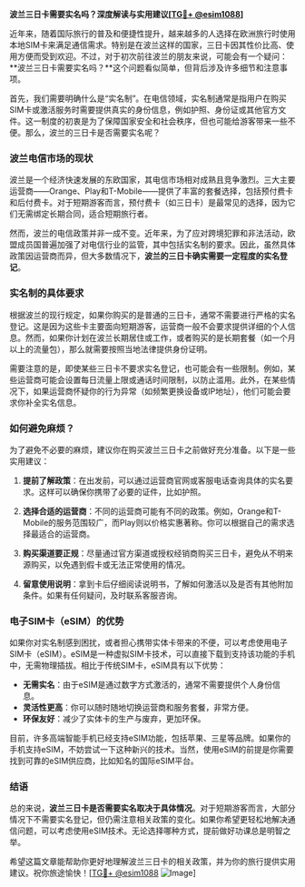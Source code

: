 **波兰三日卡需要实名吗？深度解读与实用建议[[TG💪+ @esim1088](https://t.me/s/esim1088)]**

近年来，随着国际旅行的普及和便捷性提升，越来越多的人选择在欧洲旅行时使用本地SIM卡来满足通信需求。特别是在波兰这样的国家，三日卡因其性价比高、使用方便而受到欢迎。不过，对于初次前往波兰的朋友来说，可能会有一个疑问：**波兰三日卡需要实名吗？**这个问题看似简单，但背后涉及许多细节和注意事项。

首先，我们需要明确什么是“实名制”。在电信领域，实名制通常是指用户在购买SIM卡或激活服务时需要提供真实的身份信息，例如护照、身份证或其他官方文件。这一制度的初衷是为了保障国家安全和社会秩序，但也可能给游客带来一些不便。那么，波兰的三日卡是否需要实名呢？

### 波兰电信市场的现状

波兰是一个经济快速发展的东欧国家，其电信市场相对成熟且竞争激烈。三大主要运营商——Orange、Play和T-Mobile——提供了丰富的套餐选择，包括预付费卡和后付费卡。对于短期游客而言，预付费卡（如三日卡）是最常见的选择，因为它们无需绑定长期合同，适合短期旅行者。

然而，波兰的电信政策并非一成不变。近年来，为了应对跨境犯罪和非法活动，欧盟成员国普遍加强了对电信行业的监管，其中包括实名制的要求。因此，虽然具体政策因运营商而异，但大多数情况下，**波兰的三日卡确实需要一定程度的实名登记**。

### 实名制的具体要求

根据波兰的现行规定，如果你购买的是普通的三日卡，通常不需要进行严格的实名登记。这是因为这些卡主要面向短期游客，运营商一般不会要求提供详细的个人信息。然而，如果你计划在波兰长期居住或工作，或者购买的是长期套餐（如一个月以上的流量包），那么就需要按照当地法律提供身份证明。

需要注意的是，即使某些三日卡不要求实名登记，也可能会有一些限制。例如，某些运营商可能会设置每日流量上限或通话时间限制，以防止滥用。此外，在某些情况下，如果运营商怀疑你的行为异常（如频繁更换设备或IP地址），他们可能会要求你补全实名信息。

### 如何避免麻烦？

为了避免不必要的麻烦，建议你在购买波兰三日卡之前做好充分准备。以下是一些实用建议：

1. **提前了解政策**：在出发前，可以通过运营商官网或客服电话查询具体的实名要求。这样可以确保你携带了必要的证件，比如护照。
   
2. **选择合适的运营商**：不同的运营商可能有不同的政策。例如，Orange和T-Mobile的服务范围较广，而Play则以价格实惠著称。你可以根据自己的需求选择最适合的运营商。

3. **购买渠道要正规**：尽量通过官方渠道或授权经销商购买三日卡，避免从不明来源购买，以免遇到假卡或无法正常使用的情况。

4. **留意使用说明**：拿到卡后仔细阅读说明书，了解如何激活以及是否有其他附加条件。如果有任何疑问，及时联系客服咨询。

### 电子SIM卡（eSIM）的优势

如果你对实名制感到困扰，或者担心携带实体卡带来的不便，可以考虑使用电子SIM卡（eSIM）。eSIM是一种虚拟SIM卡技术，可以直接下载到支持该功能的手机中，无需物理插拔。相比于传统SIM卡，eSIM具有以下优势：

- **无需实名**：由于eSIM是通过数字方式激活的，通常不需要提供个人身份信息。
- **灵活性更高**：你可以随时随地切换运营商和服务套餐，非常方便。
- **环保友好**：减少了实体卡的生产与废弃，更加环保。

目前，许多高端智能手机已经支持eSIM功能，包括苹果、三星等品牌。如果你的手机支持eSIM，不妨尝试一下这种新兴的技术。当然，使用eSIM的前提是你需要找到可靠的eSIM供应商，比如知名的国际eSIM平台。

### 结语

总的来说，**波兰三日卡是否需要实名取决于具体情况**。对于短期游客而言，大部分情况下不需要实名登记，但仍需注意相关政策的变化。如果你希望更轻松地解决通信问题，可以考虑使用eSIM技术。无论选择哪种方式，提前做好功课总是明智之举。

希望这篇文章能帮助你更好地理解波兰三日卡的相关政策，并为你的旅行提供实用建议。祝你旅途愉快！[[TG💪+ @esim1088](https://t.me/s/esim1088) ![Image](https://i.postimg.cc/4NQfJmqS/Snipaste-2025-05-13-00-14-12.png)]